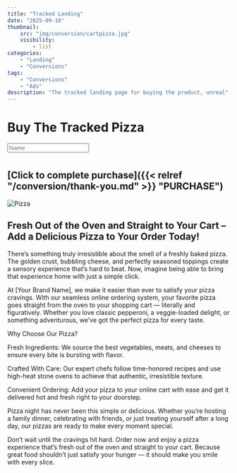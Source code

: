 ```yaml
---
title: "Tracked Landing"
date: "2025-09-18"
thumbnail:
    src: "img/conversion/cartpizza.jpg"
    visibility:
        - list
categories:
    - "Landing"
    - "Conversions"
tags:
    - "Conversions"
    - "Ads"
description: "The tracked landing page for buying the product, unreal"
---
```


<script src="https://sdk-dev.moneyoyo.org/v1/pxl.js"></script>

# Buy The Tracked Pizza

<input type="text" id="name" name="name" placeholder="Name" style="margin-bottom: 10px">

## [Click to complete purchase]({{< relref "/conversion/thank-you.md" >}} "PURCHASE")

![Pizza](/img/conversion/cartpizza.jpg)

## Fresh Out of the Oven and Straight to Your Cart – Add a Delicious Pizza to Your Order Today!

There’s something truly irresistible about the smell of a freshly baked pizza. The golden crust, bubbling cheese, and
perfectly seasoned toppings create a sensory experience that’s hard to beat. Now, imagine being able to bring that
experience home with just a simple click.

At [Your Brand Name], we make it easier than ever to satisfy your pizza cravings. With our seamless online ordering
system, your favorite pizza goes straight from the oven to your shopping cart — literally and figuratively. Whether you
love classic pepperoni, a veggie-loaded delight, or something adventurous, we’ve got the perfect pizza for every taste.

Why Choose Our Pizza?

Fresh Ingredients: We source the best vegetables, meats, and cheeses to ensure every bite is bursting with flavor.

Crafted With Care: Our expert chefs follow time-honored recipes and use high-heat stone ovens to achieve that authentic,
irresistible texture.

Convenient Ordering: Add your pizza to your online cart with ease and get it delivered hot and fresh right to your
doorstep.

Pizza night has never been this simple or delicious. Whether you’re hosting a family dinner, celebrating with friends,
or just treating yourself after a long day, our pizzas are ready to make every moment special.

Don’t wait until the cravings hit hard. Order now and enjoy a pizza experience that’s fresh out of the oven and straight
to your cart. Because great food shouldn’t just satisfy your hunger — it should make you smile with every slice.